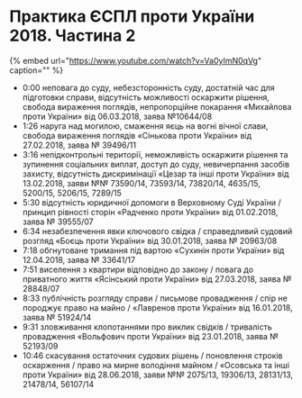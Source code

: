 # Практика ЄСПЛ проти України 2018. Частина 2

{% embed url="https://www.youtube.com/watch?v=Va0yImN0qVg" caption="" %}

* 0:00 неповага до суду, небезсторонність суду, достатній час для підготовки справи, відсутність можливості оскаржити рішення, свобода вираження поглядів, непропорційне покарання «Михайлова проти України» від 06.03.2018, заява №10644/08
* 1:26 наруга над могилою, смаження яєць на вогні вічної слави, свобода вираження поглядів «Сінькова проти України» від 27.02.2018, заява № 39496/11
* 3:16 непідконтрольні території, неможливість оскаржити рішення та зупинення соціальних виплат, доступ до суду, невичерпання засобів захисту, відсутність дискримінації «Цезар та інші проти України» від 13.02.2018, заяви №№ 73590/14, 73593/14, 73820/14, 4635/15, 5200/15, 5206/15, 7289/15
* 5:30 відсутність юридичної допомоги в Верховному Суді України / принцип рівності сторін «Радченко проти України» від 01.02.2018, заява № 39555/07
* 6:34 незабезпечення явки ключового свідка / справедливий судовий розгляд «Боєць проти України» від 30.01.2018, заява № 20963/08
* 7:18 обгнутоване тримання під вартою «Сухинін проти України» від 12.04.2018, заява № 33641/17
* 7:51 виселення з квартири відповідно до закону / повага до приватного життя «Ясінський проти України» від 27.03.2018, заява № 28848/07
* 8:33 публічність розгляду справи / письмове провадження / спір не породжує право на майно / «Лавренов проти України» від 16.01.2018, заява № 51924/14
* 9:31 зловживання клопотаннями про виклик свідків / тривалість провадження «Вольфович проти України» від 23.01.2018, заява № 52193/09
* 10:46 скасування остаточних судових рішень / поновлення строків оскарження / право на мирне володіння майном / «Осовська та інші проти України» від 28.06.2018, заяви №№ 2075/13, 19306/13, 28131/13, 21478/14, 56107/14


